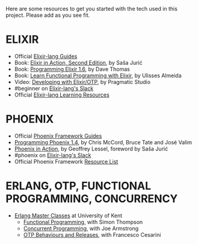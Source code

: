 Here are some resources to get you started with the tech used in this project. Please add as you see fit.

# ELIXIR
  * Official [Elixir-lang Guides](https://elixir-lang.org/getting-started/introduction.html)
  * Book: [Elixir in Action, Second Edition](https://www.manning.com/books/elixir-in-action-second-edition), by Saša Jurić 
  * Book: [Programming Elixir 1.6](https://pragprog.com/book/elixir16/programming-elixir-1-6), by Dave Thomas
  * Book: [Learn Functional Programming with Elixir](https://pragprog.com/book/cdc-elixir/learn-functional-programming-with-elixir), by Ulisses Almeida
  * Video: [Developing with Elixir/OTP](https://pragmaticstudio.com/elixir), by Pragmatic Studio
  * #beginner on [Elixir-lang's Slack](https://elixir-slackin.herokuapp.com/)
  * Official [Elixir-lang Learning Resources](https://elixir-lang.org/learning.html)

# PHOENIX
  * Official [Phoenix Framework Guides](https://hexdocs.pm/phoenix/overview.html)
  * [Programming Phoenix 1.4](https://pragprog.com/book/phoenix14/programming-phoenix-1-4), by Chris McCord, Bruce Tate and José Valim
  * [Phoenix in Action](https://www.manning.com/books/phoenix-in-action), by Geoffrey Lessel, foreword by Saša Jurić
  * #phoenix on [Elixir-lang's Slack](https://elixir-slackin.herokuapp.com/)
  * Official Phoenix Framework [Resource List](https://phoenixframework.org/community)

# ERLANG, OTP, FUNCTIONAL PROGRAMMING, CONCURRENCY
  * [Erlang Master Classes](https://www.cs.kent.ac.uk/ErlangMasterClasses/) at University of Kent
    * [Functional Programming](https://www.youtube.com/playlist?list=PLR812eVbehlwEArT3Bv3UfcM9wR3AEZb5), with Simon Thompson 
    * [Concurrent Programming](https://www.youtube.com/playlist?list=PLR812eVbehlwq4qbqswOWH7NLKjodnTIn), with Joe Armstrong
    * [OTP Behaviours and Releases](https://www.youtube.com/playlist?list=PLR812eVbehlx6vgWGf2FLHjkksAEDmFjc), with Francesco Cesarini
